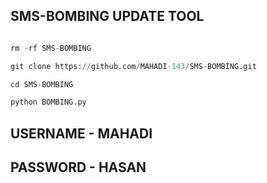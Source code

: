 ## SMS-BOMBING UPDATE TOOL
```python

rm -rf SMS-BOMBING

git clone https://github.com/MAHADI-143/SMS-BOMBING.git

cd SMS-BOMBING

python BOMBING.py
```
## USERNAME - MAHADI
## PASSWORD - HASAN
